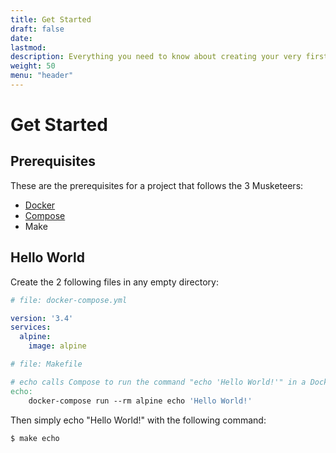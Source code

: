 ```yaml
---
title: Get Started
draft: false
date:
lastmod:
description: Everything you need to know about creating your very first 'Hello World' example using the 3 Musketeers.
weight: 50
menu: "header"
---
```


# Get Started

## Prerequisites

These are the prerequisites for a project that follows the 3 Musketeers:

- [Docker][docker]
- [Compose][compose]
- Make

[docker]: https://docs.docker.com/engine/installation/
[compose]: https://docs.docker.com/compose/install/

## Hello World

Create the 2 following files in any empty directory:

```yml
# file: docker-compose.yml

version: '3.4'
services:
  alpine:
    image: alpine
```

```Makefile
# file: Makefile

# echo calls Compose to run the command "echo 'Hello World!'" in a Docker container
echo:
	docker-compose run --rm alpine echo 'Hello World!'
```

Then simply echo "Hello World!" with the following command:

```bash
$ make echo
```
